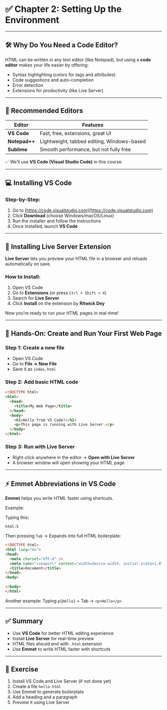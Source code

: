 # ✅ Chapter 2: Setting Up the Environment

---

## 🛠 Why Do You Need a Code Editor?

HTML can be written in any text editor (like Notepad), but using a **code editor** makes your life easier by offering:

* Syntax highlighting (colors for tags and attributes)
* Code suggestions and auto-completion
* Error detection
* Extensions for productivity (like Live Server)

---

## 🧰 Recommended Editors

| Editor        | Features                                   |
| ------------- | ------------------------------------------ |
| **VS Code**   | Fast, free, extensions, great UI           |
| **Notepad++** | Lightweight, tabbed editing, Windows-based |
| **Sublime**   | Smooth performance, but not fully free     |

✅ We’ll use **VS Code (Visual Studio Code)** in this course.

---

## 💻 Installing VS Code

### Step-by-Step:

1. Go to [https://code.visualstudio.com](https://code.visualstudio.com)
2. Click **Download** (choose Windows/macOS/Linux)
3. Run the installer and follow the instructions
4. Once installed, launch **VS Code**

---

## 🚀 Installing Live Server Extension

**Live Server** lets you preview your HTML file in a browser and reloads automatically on save.

### How to Install:

1. Open VS Code
2. Go to **Extensions** (or press `Ctrl + Shift + X`)
3. Search for **Live Server**
4. Click **Install** on the extension by **Ritwick Dey**

Now you’re ready to run your HTML pages in real-time!

---

## 🧪 Hands-On: Create and Run Your First Web Page

### Step 1: Create a new file

* Open VS Code
* Go to **File → New File**
* Save it as `index.html`

### Step 2: Add basic HTML code

```html
<!DOCTYPE html>
<html>
  <head>
    <title>My Web Page</title>
  </head>
  <body>
    <h1>Hello from VS Code!</h1>
    <p>This page is running with Live Server.</p>
  </body>
</html>
```

### Step 3: Run with Live Server

* Right-click anywhere in the editor → **Open with Live Server**
* A browser window will open showing your HTML page

---

## ⚡ Emmet Abbreviations in VS Code

**Emmet** helps you write HTML faster using shortcuts.

Example:

Typing this:

```
html:5
```

Then pressing `Tab`
→ Expands into full HTML boilerplate:

```html
<!DOCTYPE html>
<html lang="en">
<head>
  <meta charset="UTF-8" />
  <meta name="viewport" content="width=device-width, initial-scale=1.0" />
  <title>Document</title>
</head>
<body>
  
</body>
</html>
```

Another example:
Typing `p{Hello}` + Tab → `<p>Hello</p>`

---

## ✅ Summary

* Use **VS Code** for better HTML editing experience
* Install **Live Server** for real-time preview
* HTML files should end with `.html` extension
* Use **Emmet** to write HTML faster with shortcuts

---

## 🧪 Exercise

1. Install VS Code and Live Server (if not done yet)
2. Create a file `hello.html`
3. Use Emmet to generate boilerplate
4. Add a heading and a paragraph
5. Preview it using Live Server
